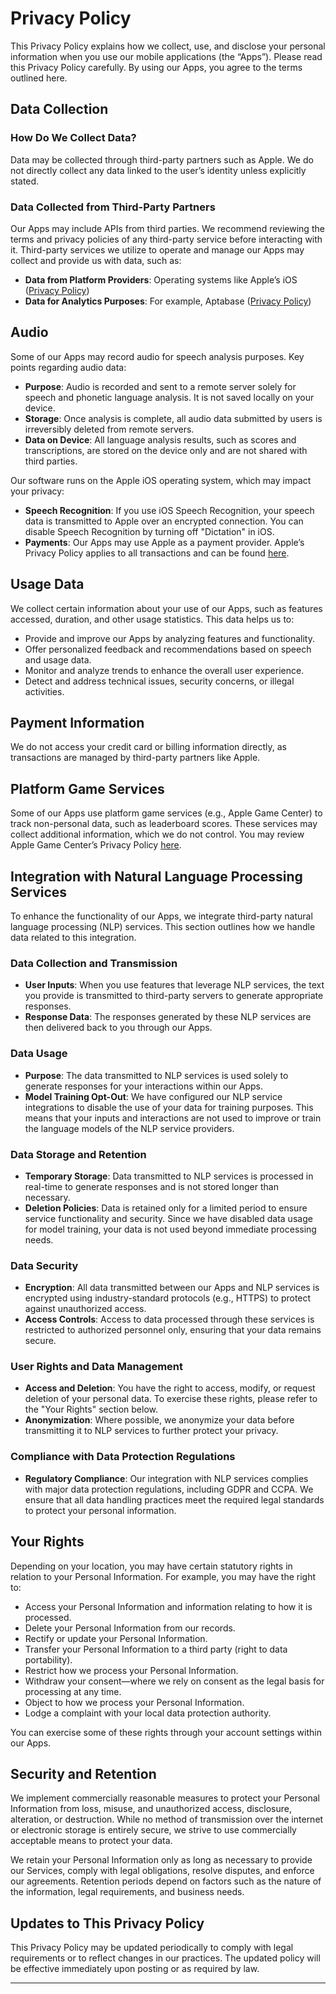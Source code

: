 
# Privacy Policy

This Privacy Policy explains how we collect, use, and disclose your personal information when you use our mobile applications (the “Apps”). Please read this Privacy Policy carefully. By using our Apps, you agree to the terms outlined here.

## Data Collection

### How Do We Collect Data?
Data may be collected through third-party partners such as Apple. We do not directly collect any data linked to the user’s identity unless explicitly stated.

### Data Collected from Third-Party Partners

Our Apps may include APIs from third parties. We recommend reviewing the terms and privacy policies of any third-party service before interacting with it. Third-party services we utilize to operate and manage our Apps may collect and provide us with data, such as:

- **Data from Platform Providers**: Operating systems like Apple’s iOS ([Privacy Policy](https://www.apple.com/legal/privacy/en-ww/))
- **Data for Analytics Purposes**: For example, Aptabase ([Privacy Policy](https://aptabase.com/legal/privacy))

## Audio

Some of our Apps may record audio for speech analysis purposes. Key points regarding audio data:

- **Purpose**: Audio is recorded and sent to a remote server solely for speech and phonetic language analysis. It is not saved locally on your device.
- **Storage**: Once analysis is complete, all audio data submitted by users is irreversibly deleted from remote servers.
- **Data on Device**: All language analysis results, such as scores and transcriptions, are stored on the device only and are not shared with third parties.

Our software runs on the Apple iOS operating system, which may impact your privacy:

- **Speech Recognition**: If you use iOS Speech Recognition, your speech data is transmitted to Apple over an encrypted connection. You can disable Speech Recognition by turning off "Dictation" in iOS.
- **Payments**: Our Apps may use Apple as a payment provider. Apple’s Privacy Policy applies to all transactions and can be found [here](https://www.apple.com/legal/privacy/en-ww/).

## Usage Data

We collect certain information about your use of our Apps, such as features accessed, duration, and other usage statistics. This data helps us to:

- Provide and improve our Apps by analyzing features and functionality.
- Offer personalized feedback and recommendations based on speech and usage data.
- Monitor and analyze trends to enhance the overall user experience.
- Detect and address technical issues, security concerns, or illegal activities.

## Payment Information

We do not access your credit card or billing information directly, as transactions are managed by third-party partners like Apple.

## Platform Game Services

Some of our Apps use platform game services (e.g., Apple Game Center) to track non-personal data, such as leaderboard scores. These services may collect additional information, which we do not control. You may review Apple Game Center’s Privacy Policy [here](https://www.apple.com/legal/privacy/en-ww/).

## Integration with Natural Language Processing Services

To enhance the functionality of our Apps, we integrate third-party natural language processing (NLP) services. This section outlines how we handle data related to this integration.

### Data Collection and Transmission

- **User Inputs**: When you use features that leverage NLP services, the text you provide is transmitted to third-party servers to generate appropriate responses.
- **Response Data**: The responses generated by these NLP services are then delivered back to you through our Apps.

### Data Usage

- **Purpose**: The data transmitted to NLP services is used solely to generate responses for your interactions within our Apps.
- **Model Training Opt-Out**: We have configured our NLP service integrations to disable the use of your data for training purposes. This means that your inputs and interactions are not used to improve or train the language models of the NLP service providers.

### Data Storage and Retention

- **Temporary Storage**: Data transmitted to NLP services is processed in real-time to generate responses and is not stored longer than necessary.
- **Deletion Policies**: Data is retained only for a limited period to ensure service functionality and security. Since we have disabled data usage for model training, your data is not used beyond immediate processing needs.
  

### Data Security

- **Encryption**: All data transmitted between our Apps and NLP services is encrypted using industry-standard protocols (e.g., HTTPS) to protect against unauthorized access.
- **Access Controls**: Access to data processed through these services is restricted to authorized personnel only, ensuring that your data remains secure.

### User Rights and Data Management

- **Access and Deletion**: You have the right to access, modify, or request deletion of your personal data. To exercise these rights, please refer to the "Your Rights" section below.
- **Anonymization**: Where possible, we anonymize your data before transmitting it to NLP services to further protect your privacy.

### Compliance with Data Protection Regulations

- **Regulatory Compliance**: Our integration with NLP services complies with major data protection regulations, including GDPR and CCPA. We ensure that all data handling practices meet the required legal standards to protect your personal information.

## Your Rights

Depending on your location, you may have certain statutory rights in relation to your Personal Information. For example, you may have the right to:

- Access your Personal Information and information relating to how it is processed.
- Delete your Personal Information from our records.
- Rectify or update your Personal Information.
- Transfer your Personal Information to a third party (right to data portability).
- Restrict how we process your Personal Information.
- Withdraw your consent—where we rely on consent as the legal basis for processing at any time.
- Object to how we process your Personal Information.
- Lodge a complaint with your local data protection authority.

You can exercise some of these rights through your account settings within our Apps.

## Security and Retention

We implement commercially reasonable measures to protect your Personal Information from loss, misuse, and unauthorized access, disclosure, alteration, or destruction. While no method of transmission over the internet or electronic storage is entirely secure, we strive to use commercially acceptable means to protect your data.

We retain your Personal Information only as long as necessary to provide our Services, comply with legal obligations, resolve disputes, and enforce our agreements. Retention periods depend on factors such as the nature of the information, legal requirements, and business needs.

## Updates to This Privacy Policy

This Privacy Policy may be updated periodically to comply with legal requirements or to reflect changes in our practices. The updated policy will be effective immediately upon posting or as required by law.

---
